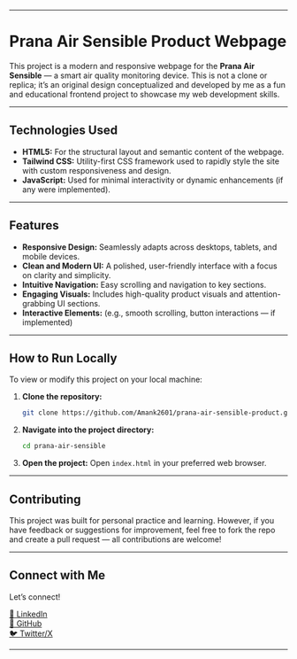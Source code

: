 -----

# Prana Air Sensible Product Webpage

This project is a modern and responsive webpage for the **Prana Air Sensible** — a smart air quality monitoring device. This is not a clone or replica; it’s an original design conceptualized and developed by me as a fun and educational frontend project to showcase my web development skills.

-----

## Technologies Used

  * **HTML5:** For the structural layout and semantic content of the webpage.
  * **Tailwind CSS:** Utility-first CSS framework used to rapidly style the site with custom responsiveness and design.
  * **JavaScript:** Used for minimal interactivity or dynamic enhancements (if any were implemented).

-----

## Features

  * **Responsive Design:** Seamlessly adapts across desktops, tablets, and mobile devices.
  * **Clean and Modern UI:** A polished, user-friendly interface with a focus on clarity and simplicity.
  * **Intuitive Navigation:** Easy scrolling and navigation to key sections.
  * **Engaging Visuals:** Includes high-quality product visuals and attention-grabbing UI sections.
  * **Interactive Elements:** (e.g., smooth scrolling, button interactions — if implemented)

-----

## How to Run Locally

To view or modify this project on your local machine:

1.  **Clone the repository:**
    ```bash
    git clone https://github.com/Amank2601/prana-air-sensible-product.git
    ```
2.  **Navigate into the project directory:**
    ```bash
    cd prana-air-sensible
    ```
3.  **Open the project:**
    Open `index.html` in your preferred web browser.

-----

## Contributing

This project was built for personal practice and learning. However, if you have feedback or suggestions for improvement, feel free to fork the repo and create a pull request — all contributions are welcome!

-----

## Connect with Me

Let’s connect!

[🔗 LinkedIn](https://www.linkedin.com/in/aman-kumar-4uu/)  
[🐙 GitHub](https://github.com/Amank2601/)   
[🐦 Twitter/X](https://x.com/amank_2601)

-----
